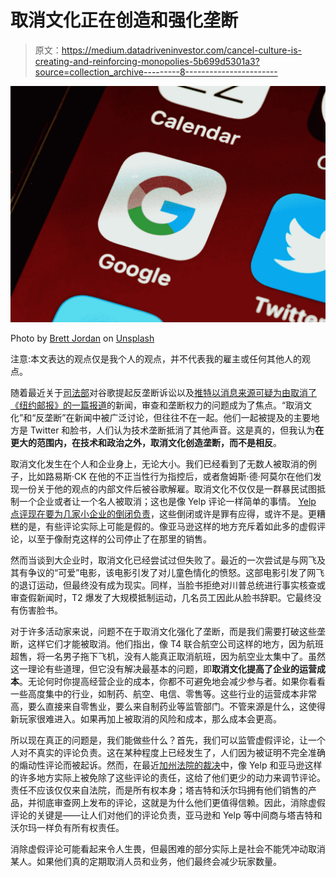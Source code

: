 # 取消文化正在创造和强化垄断

> 原文：<https://medium.datadriveninvestor.com/cancel-culture-is-creating-and-reinforcing-monopolies-5b699d5301a3?source=collection_archive---------8----------------------->

![](img/82fe7b362ece9a2d96120cf3811344b8.png)

Photo by [Brett Jordan](https://unsplash.com/@brett_jordan?utm_source=medium&utm_medium=referral) on [Unsplash](https://unsplash.com?utm_source=medium&utm_medium=referral)

注意:本文表达的观点仅是我个人的观点，并不代表我的雇主或任何其他人的观点。

随着最近关于[司法部](https://www.wsj.com/articles/justice-department-to-file-long-awaited-antitrust-suit-against-google-11603195203)对谷歌提起反垄断诉讼以及[推特以消息来源可疑为由取消了《纽约邮报》的一篇报道](https://www.abc.net.au/news/2020-10-17/twitter-wrong-to-block-ny-post-hunter-biden-story-jack-dorsey/12778652)的新闻，审查和垄断权力的问题成为了焦点。“取消文化”和“反垄断”在新闻中被广泛讨论，但往往不在一起。他们一起被提及的主要地方是 Twitter 和脸书，人们认为技术垄断抵消了其他声音。这是真的，但我认为**在更大的范围内，在技术和政治之外，取消文化创造垄断，而不是相反**。

取消文化发生在个人和企业身上，无论大小。我们已经看到了无数人被取消的例子，比如路易斯·CK 在他的不正当性行为指控后，或者詹姆斯·德·阿莫尔在他们发现一份关于他的观点的内部文件后被谷歌解雇。取消文化不仅仅是一群暴民试图抵制一个企业或者让一个名人被取消；这也是像 Yelp 评论一样简单的事情。 [Yelp 点评现在要为几家小企业的倒闭负责](https://www.abcactionnews.com/money/consumer/dont-waste-your-money/how-one-bad-review-can-hurt-a-good-business)，这些倒闭或许是罪有应得，或许不是。更糟糕的是，有些评论实际上可能是假的。像亚马逊这样的地方充斥着如此多的虚假评论，以至于像耐克这样的公司停止了在那里的销售。

然而当谈到大企业时，取消文化已经尝试过但失败了。最近的一次尝试是与网飞及其有争议的“可爱”电影，该电影引发了对儿童色情化的愤怒。这部电影引发了网飞的退订运动，但最终没有成为现实。同样，当脸书拒绝对川普总统进行事实核查或审查假新闻时，T2 爆发了大规模抵制运动，几名员工因此从脸书辞职。它最终没有伤害脸书。

对于许多活动家来说，问题不在于取消文化强化了垄断，而是我们需要打破这些垄断，这样它们才能被取消。他们指出，像 T4 联合航空公司这样的地方，因为航班超售，将一名男子拖下飞机，没有人能真正取消航班，因为航空业太集中了。虽然这一理论有些道理，但它没有解决最基本的问题，即**取消文化提高了企业的运营成本**。无论何时你提高经营企业的成本，你都不可避免地会减少参与者。如果你看看一些高度集中的行业，如制药、航空、电信、零售等。这些行业的运营成本非常高，要么直接来自零售业，要么来自制药业等监管部门。不管来源是什么，这使得新玩家很难进入。如果再加上被取消的风险和成本，那么成本会更高。

所以现在真正的问题是，我们能做些什么？首先，我们可以监管虚假评论，让一个人对不真实的评论负责。这在某种程度上已经发生了，人们因为被证明不完全准确的煽动性评论而被起诉。然而，在最近[加州法院的裁决](https://www.marketwatch.com/story/when-it-comes-to-reading-online-reviews-most-consumers-would-get-zero-stars-2018-07-07)中，像 Yelp 和亚马逊这样的许多地方实际上被免除了这些评论的责任，这给了他们更少的动力来调节评论。责任不应该仅仅来自法院，而是所有权本身；塔吉特和沃尔玛拥有他们销售的产品，并彻底审查网上发布的评论，这就是为什么他们更值得信赖。因此，消除虚假评论的关键是——让人们对他们的评论负责，亚马逊和 Yelp 等中间商与塔吉特和沃尔玛一样负有所有权责任。

消除虚假评论可能看起来令人生畏，但最困难的部分实际上是社会不能凭冲动取消某人。如果他们真的定期取消人员和业务，他们最终会减少玩家数量。
